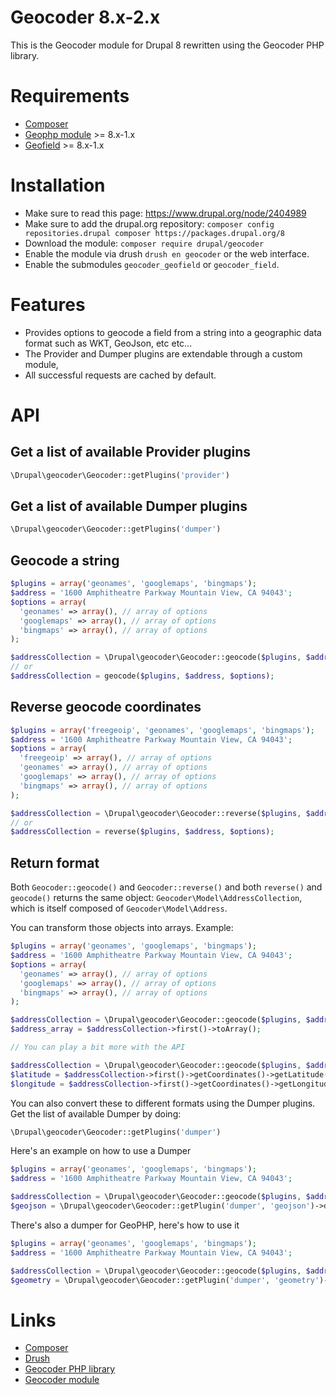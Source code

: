 # Geocoder 8.x-2.x

This is the Geocoder module for Drupal 8 rewritten using the Geocoder PHP library.

# Requirements
* [Composer](https://getcomposer.org/)
* [Geophp module](https://drupal.org/project/geophp) >= 8.x-1.x
* [Geofield](https://drupal.org/project/geofield) >= 8.x-1.x

# Installation
* Make sure to read this page: https://www.drupal.org/node/2404989
* Make sure to add the drupal.org repository: ```composer config repositories.drupal composer https://packages.drupal.org/8```
* Download the module: ```composer require drupal/geocoder```
* Enable the module via drush ```drush en geocoder``` or the web interface.
* Enable the submodules ```geocoder_geofield``` or ```geocoder_field```.

# Features
* Provides options to geocode a field from a string into a geographic data format such as WKT, GeoJson, etc etc...
* The Provider and Dumper plugins are extendable through a custom module,
* All successful requests are cached by default.

# API

## Get a list of available Provider plugins

```php
\Drupal\geocoder\Geocoder::getPlugins('provider')
```

## Get a list of available Dumper plugins

```php
\Drupal\geocoder\Geocoder::getPlugins('dumper')
```

## Geocode a string

```php
$plugins = array('geonames', 'googlemaps', 'bingmaps');
$address = '1600 Amphitheatre Parkway Mountain View, CA 94043';
$options = array(
  'geonames' => array(), // array of options
  'googlemaps' => array(), // array of options
  'bingmaps' => array(), // array of options
);

$addressCollection = \Drupal\geocoder\Geocoder::geocode($plugins, $address, $options);
// or
$addressCollection = geocode($plugins, $address, $options);
```

## Reverse geocode coordinates

```php
$plugins = array('freegeoip', 'geonames', 'googlemaps', 'bingmaps');
$address = '1600 Amphitheatre Parkway Mountain View, CA 94043';
$options = array(
  'freegeoip' => array(), // array of options
  'geonames' => array(), // array of options
  'googlemaps' => array(), // array of options
  'bingmaps' => array(), // array of options
);

$addressCollection = \Drupal\geocoder\Geocoder::reverse($plugins, $address, $options);
// or
$addressCollection = reverse($plugins, $address, $options);
```

## Return format

Both ```Geocoder::geocode()``` and ```Geocoder::reverse()``` and both ```reverse()``` and ```geocode()``` returns the same object: ```Geocoder\Model\AddressCollection```, which is itself composed of ```Geocoder\Model\Address```.

You can transform those objects into arrays. Example:

```php
$plugins = array('geonames', 'googlemaps', 'bingmaps');
$address = '1600 Amphitheatre Parkway Mountain View, CA 94043';
$options = array(
  'geonames' => array(), // array of options
  'googlemaps' => array(), // array of options
  'bingmaps' => array(), // array of options
);

$addressCollection = \Drupal\geocoder\Geocoder::geocode($plugins, $address, $options);
$address_array = $addressCollection->first()->toArray();

// You can play a bit more with the API

$addressCollection = \Drupal\geocoder\Geocoder::geocode($plugins, $address, $options);
$latitude = $addressCollection->first()->getCoordinates()->getLatitude();
$longitude = $addressCollection->first()->getCoordinates()->getLongitude();
```

You can also convert these to different formats using the Dumper plugins.
Get the list of available Dumper by doing:

```php
\Drupal\geocoder\Geocoder::getPlugins('dumper')
```

Here's an example on how to use a Dumper

```php
$plugins = array('geonames', 'googlemaps', 'bingmaps');
$address = '1600 Amphitheatre Parkway Mountain View, CA 94043';

$addressCollection = \Drupal\geocoder\Geocoder::geocode($plugins, $address);
$geojson = \Drupal\geocoder\Geocoder::getPlugin('dumper', 'geojson')->dump($addressCollection->first());
```

There's also a dumper for GeoPHP, here's how to use it

```php
$plugins = array('geonames', 'googlemaps', 'bingmaps');
$address = '1600 Amphitheatre Parkway Mountain View, CA 94043';

$addressCollection = \Drupal\geocoder\Geocoder::geocode($plugins, $address);
$geometry = \Drupal\geocoder\Geocoder::getPlugin('dumper', 'geometry')->dump($addressCollection->first());
```

# Links
* [Composer](https://getcomposer.org/)
* [Drush](http://drush.org)
* [Geocoder PHP library](http://geocoder-php.org/)
* [Geocoder module](https://www.drupal.org/project/geocoder)
